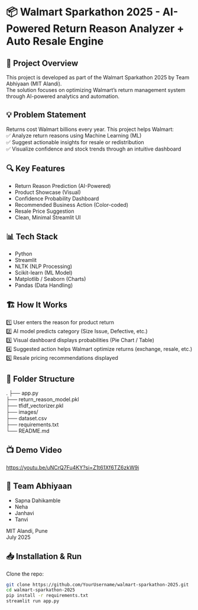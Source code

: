 # 📦 Walmart Sparkathon 2025 - AI-Powered Return Reason Analyzer + Auto Resale Engine  

## 🚀 Project Overview  
This project is developed as part of the Walmart Sparkathon 2025 by Team Abhiyaan (MIT Alandi).  
The solution focuses on optimizing Walmart’s return management system through AI-powered analytics and automation.

## 💡 Problem Statement  
Returns cost Walmart billions every year. This project helps Walmart:  
✅ Analyze return reasons using Machine Learning (ML)  
✅ Suggest actionable insights for resale or redistribution  
✅ Visualize confidence and stock trends through an intuitive dashboard  

## 🔍 Key Features  
- Return Reason Prediction (AI-Powered)  
- Product Showcase (Visual)  
- Confidence Probability Dashboard  
- Recommended Business Action (Color-coded)  
- Resale Price Suggestion  
- Clean, Minimal Streamlit UI  

## 📊 Tech Stack  
- Python  
- Streamlit  
- NLTK (NLP Processing)  
- Scikit-learn (ML Model)  
- Matplotlib / Seaborn (Charts)  
- Pandas (Data Handling)  

## 🏗️ How It Works  
1️⃣ User enters the reason for product return  
2️⃣ AI model predicts category (Size Issue, Defective, etc.)  
3️⃣ Visual dashboard displays probabilities (Pie Chart / Table)  
4️⃣ Suggested action helps Walmart optimize returns (exchange, resale, etc.)  
5️⃣ Resale pricing recommendations displayed  

## 📁 Folder Structure  
.
├── app.py  
├── return_reason_model.pkl  
├── tfidf_vectorizer.pkl  
├── images/  
├── dataset.csv  
├── requirements.txt  
└── README.md  


## 📺 Demo Video  
https://youtu.be/uNCrQ7Fu4KY?si=Z1t61Xf6TZ6zkW9i

## 🤝 Team Abhiyaan  
- Sapna Dahikamble  
- Neha  
- Janhavi  
- Tanvi  

MIT Alandi, Pune  
July 2025  

## 📥 Installation & Run  
Clone the repo:  
```bash
git clone https://github.com/YourUsername/walmart-sparkathon-2025.git
cd walmart-sparkathon-2025
pip install -r requirements.txt
streamlit run app.py


